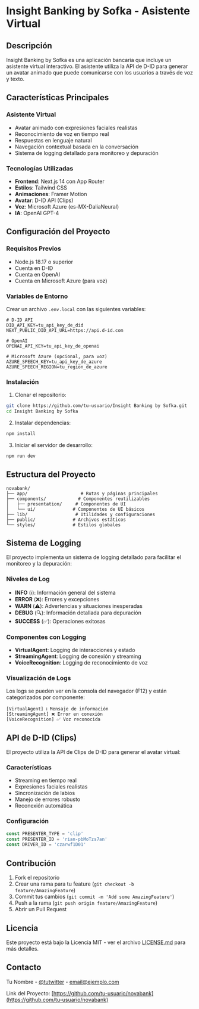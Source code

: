 # Insight Banking by Sofka - Asistente Virtual

## Descripción
Insight Banking by Sofka es una aplicación bancaria que incluye un asistente virtual interactivo. El asistente utiliza la API de D-ID para generar un avatar animado que puede comunicarse con los usuarios a través de voz y texto.

## Características Principales

### Asistente Virtual
- Avatar animado con expresiones faciales realistas
- Reconocimiento de voz en tiempo real
- Respuestas en lenguaje natural
- Navegación contextual basada en la conversación
- Sistema de logging detallado para monitoreo y depuración

### Tecnologías Utilizadas
- **Frontend**: Next.js 14 con App Router
- **Estilos**: Tailwind CSS
- **Animaciones**: Framer Motion
- **Avatar**: D-ID API (Clips)
- **Voz**: Microsoft Azure (es-MX-DaliaNeural)
- **IA**: OpenAI GPT-4

## Configuración del Proyecto

### Requisitos Previos
- Node.js 18.17 o superior
- Cuenta en D-ID
- Cuenta en OpenAI
- Cuenta en Microsoft Azure (para voz)

### Variables de Entorno
Crear un archivo `.env.local` con las siguientes variables:
```env
# D-ID API
DID_API_KEY=tu_api_key_de_did
NEXT_PUBLIC_DID_API_URL=https://api.d-id.com

# OpenAI
OPENAI_API_KEY=tu_api_key_de_openai

# Microsoft Azure (opcional, para voz)
AZURE_SPEECH_KEY=tu_api_key_de_azure
AZURE_SPEECH_REGION=tu_region_de_azure
```

### Instalación
1. Clonar el repositorio:
```bash
git clone https://github.com/tu-usuario/Insight Banking by Sofka.git
cd Insight Banking by Sofka
```

2. Instalar dependencias:
```bash
npm install
```

3. Iniciar el servidor de desarrollo:
```bash
npm run dev
```

## Estructura del Proyecto

```
novabank/
├── app/                    # Rutas y páginas principales
├── components/            # Componentes reutilizables
│   ├── presentation/     # Componentes de UI
│   └── ui/              # Componentes de UI básicos
├── lib/                  # Utilidades y configuraciones
├── public/              # Archivos estáticos
└── styles/              # Estilos globales
```

## Sistema de Logging

El proyecto implementa un sistema de logging detallado para facilitar el monitoreo y la depuración:

### Niveles de Log
- **INFO** (ℹ️): Información general del sistema
- **ERROR** (❌): Errores y excepciones
- **WARN** (⚠️): Advertencias y situaciones inesperadas
- **DEBUG** (🔍): Información detallada para depuración
- **SUCCESS** (✅): Operaciones exitosas

### Componentes con Logging
- **VirtualAgent**: Logging de interacciones y estado
- **StreamingAgent**: Logging de conexión y streaming
- **VoiceRecognition**: Logging de reconocimiento de voz

### Visualización de Logs
Los logs se pueden ver en la consola del navegador (F12) y están categorizados por componente:
```
[VirtualAgent] ℹ️ Mensaje de información
[StreamingAgent] ❌ Error en conexión
[VoiceRecognition] ✅ Voz reconocida
```

## API de D-ID (Clips)

El proyecto utiliza la API de Clips de D-ID para generar el avatar virtual:

### Características
- Streaming en tiempo real
- Expresiones faciales realistas
- Sincronización de labios
- Manejo de errores robusto
- Reconexión automática

### Configuración
```typescript
const PRESENTER_TYPE = 'clip'
const PRESENTER_ID = 'rian-pbMoTzs7an'
const DRIVER_ID = 'czarwf1D01'
```

## Contribución
1. Fork el repositorio
2. Crear una rama para tu feature (`git checkout -b feature/AmazingFeature`)
3. Commit tus cambios (`git commit -m 'Add some AmazingFeature'`)
4. Push a la rama (`git push origin feature/AmazingFeature`)
5. Abrir un Pull Request

## Licencia
Este proyecto está bajo la Licencia MIT - ver el archivo [LICENSE.md](LICENSE.md) para más detalles.

## Contacto
Tu Nombre - [@tutwitter](https://twitter.com/tutwitter) - email@ejemplo.com

Link del Proyecto: [https://github.com/tu-usuario/novabank](https://github.com/tu-usuario/novabank) 